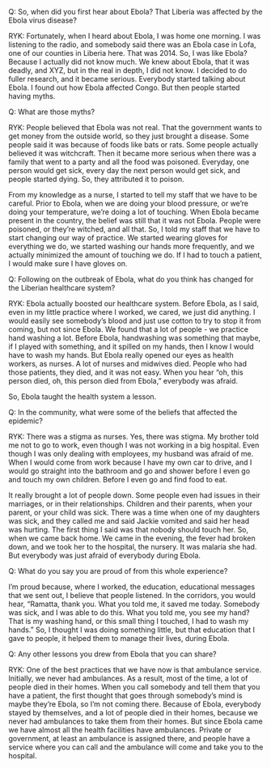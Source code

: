 Q: So, when did you first hear about Ebola? That Liberia was affected by the Ebola virus disease?

RYK: Fortunately, when I heard about Ebola, I was home one morning. I was listening to the radio, and somebody said there was an Ebola case in Lofa, one of our counties in Liberia here. That was 2014. So, I was like Ebola? Because I actually did not know much. We knew about Ebola, that it was deadly, and XYZ, but in the real in depth, I did not know. I decided to do fuller research, and it became serious. Everybody started talking about Ebola. I found out how Ebola affected Congo. But then people started having myths.

Q: What are those myths?

RYK: People believed that Ebola was not real. That the government wants to get money from the outside world, so they just brought a disease. Some people said it was because of foods like bats or rats. Some people actually believed it was witchcraft. Then it became more serious when there was a family that went to a party and all the food was poisoned. Everyday, one person would get sick, every day the next person would get sick, and people started dying. So, they attributed it to poison.

From my knowledge as a nurse, I started to tell my staff that we have to be careful. Prior to Ebola, when we are doing your blood pressure, or we’re doing your temperature, we’re doing a lot of touching. When Ebola became present in the country, the belief was still that it was not Ebola. People were poisoned, or they’re witched, and all that. So, I told my staff that we have to start changing our way of practice. We started wearing gloves for everything we do, we started washing our hands more frequently, and we actually minimized the amount of touching we do. If I had to touch a patient, I would make sure I have gloves on.

Q: Following on the outbreak of Ebola, what do you think has changed for the Liberian healthcare system?

RYK: Ebola actually boosted our healthcare system. Before Ebola, as I said, even in my little practice where I worked, we cared, we just did anything. I would easily see somebody’s blood and just use cotton to try to stop it from coming, but not since Ebola. We found that a lot of people - we practice hand washing a lot. Before Ebola, handwashing was something that maybe, if I played with something, and it spilled on my hands, then I know I would have to wash my hands. But Ebola really opened our eyes as health workers, as nurses. A lot of nurses and midwives died. People who had those patients, they died, and it was not easy. When you hear “oh, this person died, oh, this person died from Ebola,” everybody was afraid.

So, Ebola taught the health system a lesson.

Q: In the community, what were some of the beliefs that affected the epidemic?

RYK: There was a stigma as nurses. Yes, there was stigma. My brother told me not to go to work, even though I was not working in a big hospital. Even though I was only dealing with employees, my husband was afraid of me. When I would come from work because I have my own car to drive, and I would go straight into the bathroom and go and shower before I even go and touch my own children. Before I even go and find food to eat.

It really brought a lot of people down. Some people even had issues in their marriages, or in their relationships. Children and their parents, when your parent, or your child was sick. There was a time when one of my daughters was sick, and they called me and said Jackie vomited and said her head was hurting. The first thing I said was that nobody should touch her. So, when we came back home. We came in the evening, the fever had broken down, and we took her to the hospital, the nursery. It was malaria she had. But everybody was just afraid of everybody during Ebola.

Q: What do you say you are proud of from this whole experience?

I’m proud because, where I worked, the education, educational messages that we sent out, I believe that people listened. In the corridors, you would hear, “Ramatta, thank you. What you told me, it saved me today. Somebody was sick, and I was able to do this. What you told me, you see my hand? That is my washing hand, or this small thing I touched, I had to wash my hands.” So, I thought I was doing something little, but that education that I gave to people, it helped them to manage their lives, during Ebola.

Q: Any other lessons you drew from Ebola that you can share?

RYK: One of the best practices that we have now is that ambulance service. Initially, we never had ambulances. As a result, most of the time, a lot of people died in their homes. When you call somebody and tell them that you have a patient, the first thought that goes through somebody’s mind is maybe they’re Ebola, so I’m not coming there. Because of Ebola, everybody stayed by themselves, and a lot of people died in their homes, because we never had ambulances to take them from their homes. But since Ebola came we have almost all the health facilities have ambulances. Private or government, at least an ambulance is assigned there, and people have a service where you can call and the ambulance will come and take you to the hospital.
